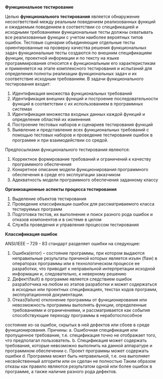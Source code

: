 **Функциональное тестирование**

Целью **функционального тестирования** является обнаружение несоответствий между реальным
поведением реализованных функций и ожидаемым поведением в соответствии со
спецификацией и исходными требованиями функциональные тесты должны охватывать все
реализованные функции с учетом наиболее вероятных типов ошибок. Тестовые сценарии
объединяющие отдельные тесты ориентированные на проверку качества решения
функциональных задач функциональные тесты создаются по внешним спецификациям функции,
проектной информации и по тексту на языке программирования относится к функциональным его
характеристикам и применяется на этапе комплексного тестирования и испытаний для
определения полноты реализации функциональных задач и их соответствие исходным
требованиям. В задачи функционального тестирования входит:

1. Идентификация множества функциональных требований
2. Идентификация внешних функций и построение последовательности функций в
    соответствии с их использованием в программных системах
3. Идентификация множества входных данных каждой функций и определение областей их
    изменения
4. Построение тестовых наборов и сценариев тестирования функций
5. Выявление и представление всех функциональных требований с помощью тестовых
    наборов и проведение тестирования ошибок в программе и при взаимодействии со
    средой.

Предпосылками функционального тестирования являются:

1. Корректное формирование требований и ограничений к качеству программного
    обеспечения
2. Конкретное описание модели функционирования программного обеспечения в среде его
    эксплуатации заказчиком
3. Адекватность модели программного обеспечения заданному классу

**Организационные аспекты процесса тестирования**

1. Выделение объектов тестирования
2. Проведение классификации ошибок для рассматриваемого класса тестируемых программ
3. Подготовка тестов, их выполнение и поиск разного рода ошибок и отказов компонентов и
    в системе в целом
4. Служба проведения и управления процессом тестирования

**Классификация ошибок**

ANSI/IEEE – 729 - 83 стандарт разделяет ошибки на следующие:

1. Ошибка(error) – состояние программы, при котором выдаются неправильные результаты
    причиной которых является изъян (flaw) в операторах программы или в технологическом
    процессе ее разработки, что приводит к неправильной интерпретации исходной
    информации и, следовательно, к неверному решению
2. Дефект(fault) в программе является следствием ошибок разработчика на любом из этапов
    разработки и может содержаться в исходных или проектных спецификациях, текстах кодов
    программ, эксплуатационной документации.
3. Отказ(failure) отклонение программы от функционирования или невозможность
    программы выполнять функции, определенные требованиями и ограничениями, и
    рассматривается как события способствующие переходу программы в неработоспособное


состояние из-за ошибок, скрытых в ней дефектов или сбоев в среде функционирования.
Причины:
a. Ошибочная спецификация или пропущенное требование, т.е. спецификация точно
не отображает того, что предполагал пользователь.
b. Спецификация может содержать требования, которые невозможно выполнить на
данной аппаратуре и программном обеспечении
c. Проект программы может содержать ошибки
d. Программа может быть неправильной, т.е. она выполняет несвойственный
алгоритм или он сделан не полностью
Таким образом отказы как правило являются результатом одной или более ошибок в
программе, а также наличие разного рода дефектов.


